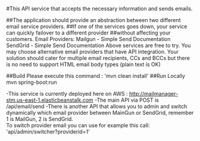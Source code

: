 #This API service that accepts the necessary information and sends emails.

##The application should provide an abstraction between two different email service providers.
##If one of the services goes down, your service can quickly failover to a different provider
##without affecting your customers.
Email Providers:
Mailgun - Simple Send Documentation
SendGrid - Simple Send Documentation
Above services are free to try. You may choose alternative email providers that have API
integration. Your solution should cater for multiple email recipients, CCs and BCCs but there
is no need to support HTML email body types (plain text is OK)



##Build
Please execute this command : 'mvn clean install'
##Run Locally
mvn spring-boot:run    

-This service is currently deployed here on AWS : http://mailmanager-stm.us-east-1.elasticbeanstalk.com
-The main API via POST is /api/email/send
-There is another API that allows you to admin and switch dynamically which email provider between MainGun or SendGrid, 
 remember 1 is MailGun, 2 is SendGrid.  
To switch provider email you can use for example this call: 'api/admin/switcher?providerid=1'

